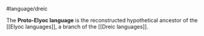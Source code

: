 #language/dreic 

The **Proto-Elyoc language** is the reconstructed hypothetical ancestor of the [[Elyoc languages]], a branch of the [[Dreic languages]].